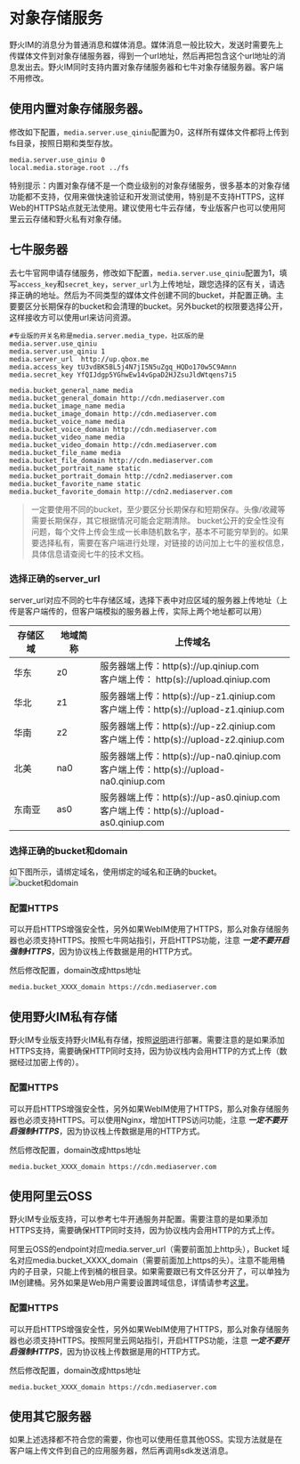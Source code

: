 # 对象存储服务
野火IM的消息分为普通消息和媒体消息。媒体消息一般比较大，发送时需要先上传媒体文件到对象存储服务器，得到一个url地址，然后再把包含这个url地址的消息发出去。野火IM同时支持内置对象存储服务器和七牛对象存储服务器。客户端不用修改。

## 使用内置对象存储服务器。
修改如下配置，```media.server.use_qiniu```配置为0，这样所有媒体文件都将上传到fs目录，按照日期和类型存放。
```
media.server.use_qiniu 0
local.media.storage.root ../fs
```
特别提示：内置对象存储不是一个商业级别的对象存储服务，很多基本的对象存储功能都不支持，仅用来做快速验证和开发测试使用，特别是不支持HTTPS，这样Web的HTTPS站点就无法使用。建议使用七牛云存储，专业版客户也可以使用阿里云云存储和野火私有对象存储。

## 七牛服务器
去七牛官网申请存储服务，修改如下配置，```media.server.use_qiniu```配置为1，填写```access_key```和```secret_key```，```server_url```为上传地址，跟您选择的区有关，请选择正确的地址。然后为不同类型的媒体文件创建不同的bucket，并配置正确。主要要区分长期保存的bucket和会清理的bucket。另外bucket的权限要选择公开，这样接收方可以使用url来访问资源。
```
#专业版的开关名称是media.server.media_type，社区版的是media.server.use_qiniu
media.server.use_qiniu 1
media.server_url  http://up.qbox.me
media.access_key tU3vdBK5BL5j4N7jI5N5uZgq_HQDo170w5C9Amnn
media.secret_key YfQIJdgp5YGhwEw14vGpaD2HJZsuJldWtqens7i5

media.bucket_general_name media
media.bucket_general_domain http://cdn.mediaserver.com
media.bucket_image_name media
media.bucket_image_domain http://cdn.mediaserver.com
media.bucket_voice_name media
media.bucket_voice_domain http://cdn.mediaserver.com
media.bucket_video_name media
media.bucket_video_domain http://cdn.mediaserver.com
media.bucket_file_name media
media.bucket_file_domain http://cdn.mediaserver.com
media.bucket_portrait_name static
media.bucket_portrait_domain http://cdn2.mediaserver.com
media.bucket_favorite_name static
media.bucket_favorite_domain http://cdn2.mediaserver.com
```
> 一定要使用不同的bucket，至少要区分长期保存和短期保存。头像/收藏等需要长期保存，其它根据情况可能会定期清除。
> bucket公开的安全性没有问题，每个文件上传会生成一长串随机数名字，基本不可能穷举到的。如果要选择私有，需要在客户端进行处理，对链接的访问加上七牛的鉴权信息，具体信息请查阅七牛的技术文档。

### 选择正确的server_url
server_url对应不同的七牛存储区域，选择下表中对应区域的服务器上传地址（上传是客户端传的，但客户端模拟的服务器上传，实际上两个地址都可以用）

|  存储区域   | 地域简称  | 上传域名 |
|  ----  | ----  | ---- |
| 华东 | z0 | 服务器端上传：http(s)://up.qiniup.com <br> 客户端上传： http(s)://upload.qiniup.com |
| 华北 | z1 | 服务器端上传：http(s)://up-z1.qiniup.com <br> 客户端上传：http(s)://upload-z1.qiniup.com |
| 华南 | z2 | 服务器端上传：http(s)://up-z2.qiniup.com <br> 客户端上传：http(s)://upload-z2.qiniup.com |
| 北美 | na0 | 服务器端上传：http(s)://up-na0.qiniup.com <br> 客户端上传：http(s)://upload-na0.qiniup.com |
| 东南亚 | as0 | 服务器端上传：http(s)://up-as0.qiniup.com <br> 客户端上传：http(s)://upload-as0.qiniup.com |

### 选择正确的bucket和domain
如下图所示，请绑定域名，使用绑定的域名和正确的bucket。
![bucket和domain](./assert/qiniu_bucket_domain.jpeg)

### 配置HTTPS
可以开启HTTPS增强安全性，另外如果WebIM使用了HTTPS，那么对象存储服务器也必须支持HTTPS。按照七牛网站指引，开启HTTPS功能，注意 ***一定不要开启强制HTTPS***，因为协议栈上传数据是用的HTTP方式。

然后修改配置，domain改成https地址
```
media.bucket_XXXX_domain https://cdn.mediaserver.com
```

## 使用野火IM私有存储
野火IM专业版支持野火IM私有存储，按照[说明](https://github.com/wildfirechat/WF-minio)进行部署。需要注意的是如果添加HTTPS支持，需要确保HTTP同时支持，因为协议栈内会用HTTP的方式上传（数据经过加密上传的）。

### 配置HTTPS
可以开启HTTPS增强安全性，另外如果WebIM使用了HTTPS，那么对象存储服务器也必须支持HTTPS。可以使用Nginx，增加HTTPS访问功能，注意 ***一定不要开启强制HTTPS***，因为协议栈上传数据是用的HTTP方式。

然后修改配置，domain改成https地址
```
media.bucket_XXXX_domain https://cdn.mediaserver.com
```

## 使用阿里云OSS
野火IM专业版支持，可以参考七牛开通服务并配置。需要注意的是如果添加HTTPS支持，需要确保HTTP同时支持，因为协议栈内会用HTTP的方式上传。

阿里云OSS的endpoint对应media.server_url（需要前面加上http头），Bucket 域名对应media.bucket_XXXX_domain（需要前面加上https的头）。注意不能用桶内的子目录，只能上传到桶的根目录。如果需要跟已有文件区分开了，可以单独为IM创建桶。另外如果是Web用户需要设置跨域信息，详情请参考[这里](https://help.aliyun.com/document_detail/44199.htm)。

### 配置HTTPS
可以开启HTTPS增强安全性，另外如果WebIM使用了HTTPS，那么对象存储服务器也必须支持HTTPS。按照阿里云网站指引，开启HTTPS功能，注意 ***一定不要开启强制HTTPS***，因为协议栈上传数据是用的HTTP方式。

然后修改配置，domain改成https地址
```
media.bucket_XXXX_domain https://cdn.mediaserver.com
```

## 使用其它服务器
如果上述选择都不符合您的需要，你也可以使用任意其他OSS。实现方法就是在客户端上传文件到自己的应用服务器，然后再调用sdk发送消息。
